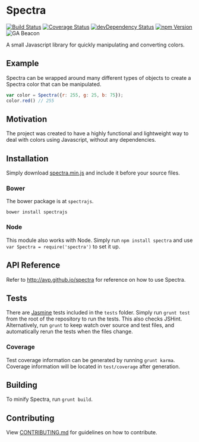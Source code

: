 Spectra
=======
[![Build Status](http://img.shields.io/travis/avp/spectra.svg?style=flat)](https://travis-ci.org/avp/spectra)
[![Coverage Status](http://img.shields.io/coveralls/avp/spectra.svg?style=flat)](https://coveralls.io/r/avp/spectra?branch=master)
[![devDependency Status](http://img.shields.io/david/dev/avp/spectra.svg?style=flat)](https://david-dm.org/avp/spectra#info=devDependencies)
[![npm Version](http://img.shields.io/npm/v/spectra.svg?style=flat)](http://npmjs.org/package/spectra)
![GA Beacon](https://ga-beacon.appspot.com/UA-46742689-1/avp/spectra?pixel)


A small Javascript library for quickly manipulating and converting colors.

Example
-------

Spectra can be wrapped around many different types of objects to create a Spectra color that can be manipulated.

```javascript
var color = Spectra({r: 255, g: 25, b: 75});
color.red() // 255
```

Motivation
----------

The project was created to have a highly functional and lightweight way to deal with colors using Javascript, without any dependencies.

Installation
------------

Simply download [spectra.min.js](https://github.com/avp/spectra/releases/) and include it before your source files.

### Bower

The bower package is at `spectrajs`.

    bower install spectrajs

### Node

This module also works with Node. Simply run `npm install spectra` and use `var Spectra = require('spectra')` to set it up.

API Reference
-------------

Refer to http://avp.github.io/spectra for reference on how to use Spectra.

Tests
-----

There are [Jasmine](https://jasmine.github.io) tests included in the `tests` folder. Simply run `grunt test` from the root of the repository to run the tests. This also checks JSHint. Alternatively, run `grunt` to keep watch over source and test files, and automatically rerun the tests when the files change.

### Coverage

Test coverage information can be generated by running `grunt karma`. Coverage information will be located in `test/coverage` after generation.

Building
--------

To minify Spectra, run `grunt build`.

Contributing
------------

View [CONTRIBUTING.md](https://github.com/avp/spectra/blob/master/CONTRIBUTING.md) for guidelines on how to contribute.

